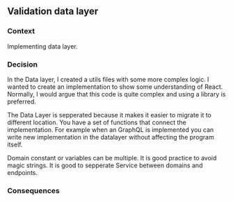 ## Validation data layer

### Context

Implementing data layer.

### Decision

In the Data layer, I created a utils files with some more complex logic. I wanted to create an implementation to show some understanding of React.
Normally, I would argue that this code is quite complex and using a library is preferred.

The Data Layer is sepperated because it makes it easier to migrate it to different location.
You have a set of functions that connect the implementation.
For example when an GraphQL is implemented you can write new implementation in the datalayer without affecting the program itself.

Domain constant or variables can be multiple. It is good practice to avoid magic strings.
It is good to sepperate Service between domains and endpoints.

### Consequences
